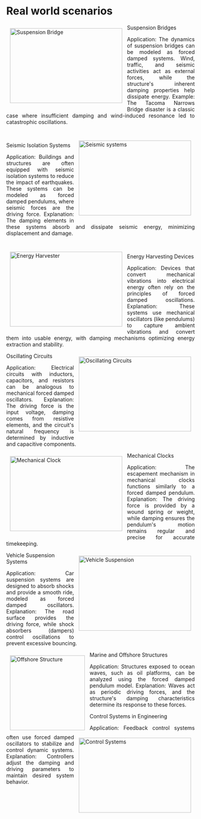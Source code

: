 # Real world scenarios

<img align="left" src="https://mg-2025p03.github.io/physics/_pics/SuspensionBridge.jpg" alt="Suspension Bridge" width="300px" height="200px" style="padding:10px">

Suspension Bridges

<p align="justify">
Application: The dynamics of suspension bridges can be modeled as forced damped systems. Wind, traffic, and seismic activities act as external forces, while the structure's inherent damping properties help dissipate energy.
Example: The Tacoma Narrows Bridge disaster is a classic case where insufficient damping and wind-induced resonance led to catastrophic oscillations.
<p/>
<br/>
<img align="right" src="https://mg-2025p03.github.io/physics/_pics/seismicsystems.jpg" alt="Seismic systems" width="300px" height="200px" style="padding:10px">

Seismic Isolation Systems

<p align="justify">
Application: Buildings and structures are often equipped with seismic isolation systems to reduce the impact of earthquakes. These systems can be modeled as forced damped pendulums, where seismic forces are the driving force.
Explanation: The damping elements in these systems absorb and dissipate seismic energy, minimizing displacement and damage.
<p/>
<br/>
<img align="left" src="https://mg-2025p03.github.io/physics/_pics/Harvester.png" alt="Energy Harvester" width="300px" height="200px" style="padding:10px">

Energy Harvesting Devices

<p align="justify">
Application: Devices that convert mechanical vibrations into electrical energy often rely on the principles of forced damped oscillations.
Explanation: These systems use mechanical oscillators (like pendulums) to capture ambient vibrations and convert them into usable energy, with damping mechanisms optimizing energy extraction and stability.
<p/>
  
<img align="right" src="https://mg-2025p03.github.io/physics/_pics/OS-1.jpg" alt="Oscillating Circuits" width="300px" height="200px" style="padding:10px">

Oscillating Circuits

<p align="justify">
Application: Electrical circuits with inductors, capacitors, and resistors can be analogous to mechanical forced damped oscillators.
Explanation: The driving force is the input voltage, damping comes from resistive elements, and the circuit's natural frequency is determined by inductive and capacitive components.
<p/>
  
<img align="left" src="https://mg-2025p03.github.io/physics/_pics/MechanicalClock2.png" alt="Mechanical Clock" width="300px" height="200px" style="padding:10px">

Mechanical Clocks

<p align="justify">
Application: The escapement mechanism in mechanical clocks functions similarly to a forced damped pendulum.
Explanation: The driving force is provided by a wound spring or weight, while damping ensures the pendulum's motion remains regular and precise for accurate timekeeping.
</p>

<img align="right" src="https://mg-2025p03.github.io/physics/_pics/vehiclesuspension.jpg" alt="Vehicle Suspension" width="300px" height="200px" style="padding:10px">

Vehicle Suspension Systems

<p align="justify">
Application: Car suspension systems are designed to absorb shocks and provide a smooth ride, modeled as forced damped oscillators.
Explanation: The road surface provides the driving force, while shock absorbers (dampers) control oscillations to prevent excessive bouncing.
</p>

<img align="left" src="https://mg-2025p03.github.io/physics/_pics/Offshorestructure.jpg" alt="Offshore Structure" width="200px" height="200px" style="padding:10px">

Marine and Offshore Structures

<p align="justify">
Application: Structures exposed to ocean waves, such as oil platforms, can be analyzed using the forced damped pendulum model.
Explanation: Waves act as periodic driving forces, and the structure's damping characteristics determine its response to these forces.
<p/>

<img align="right" src="https://mg-2025p03.github.io/physics/_pics/ControlSystems.png" alt="Control Systems" width="300px" height="200px" style="padding:10px">

Control Systems in Engineering

<p align="justify">
Application: Feedback control systems often use forced damped oscillators to stabilize and control dynamic systems.
Explanation: Controllers adjust the damping and driving parameters to maintain desired system behavior.
</p>
